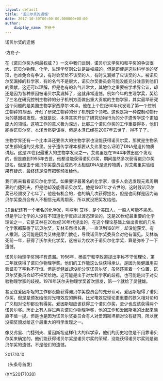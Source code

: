 ```yaml
---
layout: default
title: '诺贝尔奖的遗憾'
date: 2017-10-30T00:00:00.000000+08:00
author:
    display_name: 方舟子
---
```


诺贝尔奖的遗憾

·方舟子·

在《诺贝尔奖为何最权威？》一文中我们谈到，诺贝尔文学奖和和平奖的争议很大，诺贝尔物理、化学、生理学奖则公认是最权威的。但是即使是这些科学类的奖项，也难免会有争议，有时会奖给不该奖的人，有时又漏掉了应该奖的人。被诺贝尔奖漏掉的科学家，有的名气不是很大，诺贝尔奖委员会可能没能充分注意到他们的贡献，这还可以理解，但是也有的名气非常大，其地位之重要被学术界公认，却还是因为各种原因被诺贝尔奖漏掉了，这就非常遗憾。例如今年的生理学奖，奖给了三名在研究控制生物钟的分子机制方面做出重大贡献的生物学家，其实最早研究这个问题的是美国生物学家西摩尔·本泽。他在上个世纪60年代发现了第一个控制生物钟的基因，开创了研究生物钟的分子机制这个领域。这也是第一种控制动物行为的基因被发现，也就是说，本泽其实开创了研究动物行为的分子遗传学这个更加庞大的领域。这项工作的意义极为深远，比那三个诺贝尔奖的工作重要得多，他们能得诺贝尔奖，本泽当然更该得，但是本泽已经在2007年去世了，得不了了。

生物学界还有一个比本泽还要伟大的生物学家也没能获得诺贝尔奖，那就是生物系学生都知道的艾弗里。分子遗传学课本都要从艾弗里怎么证明了DNA是遗传物质讲起，这是20世纪最重大的生物学发现之一。艾弗里是在1944年做出这个发现的，但是直到1955年去世，他都没能获得诺贝尔奖，期间虽然多次获得诺贝尔奖提名，但是由于诺贝尔奖委员会成员不太相信DNA是遗传物质，对艾弗里实验结果有疑虑，最终还是没有把奖颁发给他。

我们再来看看诺贝尔化学奖。如果要评最著名的化学家，很多人会选发现元素周期表的门捷列夫，但是他却没能得诺贝尔奖。他是1907年才去世的，这时候诺贝尔奖已经颁发了七年了，他是有机会的，也的确几次获得提名，但是也同样是因为诺贝尔奖委员会有人不相信元素周期表，所以就没把奖发给他。

20世纪还有一个著名的化学家，叫亨利·艾林，是个美国人，一般人可能不熟悉，但是学过化学的人没有不知道化学反应过渡态理论的，这是20世纪最重要的化学理论之一，它是艾林在20世纪30年代提出的，在这个理论基础上做出贡献的几名化学家都获得了诺贝尔奖。艾林虽然很长寿，一直活到1981年，却没能获奖。有人推测，这可能是因为艾林是摩门教徒，导致诺贝尔奖委员会对他有偏见。艾林临死前一年，获得了沃尔夫化学奖，这被认为仅次于诺贝尔化学奖，算是弥补了一下遗憾。

诺贝尔物理学奖同样有遗漏。1956年，杨振宁和李政道提出宇称不守恒理论，第二年就获得了诺贝尔物理学奖。他们的工作能这么快获得承认，是因为吴健雄用实验证实了宇称不守恒。但是吴健雄却没能分享诺贝尔奖，虽然还空着一个位置，诺贝尔奖委员会却不把奖给她。这可能是出于对女科学家的歧视，也可能是出于对实验物理学家的歧视。1978年沃尔夫物理学奖首次颁发，第一个就给了吴健雄。

甚至连爱因斯坦的工作都没能获得诺贝尔奖委员会的充分认可。爱因斯坦得了诺贝尔奖，但是是颁发给他对光电效应的解释。比光电效应理论更重要的狭义相对论和广义相对论却都没有得奖。爱因斯坦应该获得三个诺贝尔奖，至少也应该获得两个诺贝尔奖。历史上有人得过两次诺贝尔物理学奖，他的工作和爱因斯坦的比起来简直不值一提。但是也是因为诺贝尔奖委员会有人对爱因斯坦相对论有疑问，所以就没把奖颁发给这个最重大的科学发现之一。

像艾弗里、门捷列夫、爱因斯坦这样伟大的科学家，他们的历史地位是不用靠诺贝尔奖来确定的。他们能获得诺贝尔奖是诺贝尔奖的荣耀，没能获得诺贝尔奖则是诺贝尔奖的遗憾，不是他们的遗憾。

2017.10.10

（头条号首发）

(XYS20171030)

